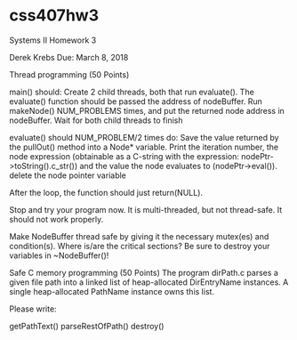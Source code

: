 # css407hw3
Systems II Homework 3

Derek Krebs
Due: March 8, 2018


Thread programming (50 Points)

main() should:
  Create 2 child threads, both that run evaluate(). The evaluate() function should be passed the address of nodeBuffer.
  Run makeNode() NUM_PROBLEMS times, and put the returned node address in nodeBuffer.
  Wait for both child threads to finish
  
evaluate() should NUM_PROBLEM/2 times do:
  Save the value returned by the pullOut() method into a Node* variable.
  Print the iteration number, the node expression (obtainable as a C-string with the expression: nodePtr->toString().c_str()) and the value   the node evaluates to (nodePtr->eval()).
  delete the node pointer variable
  
After the loop, the function should just return(NULL).

Stop and try your program now. It is multi-threaded, but not thread-safe. It should not work properly.

Make NodeBuffer thread safe by giving it the necessary mutex(es) and condition(s). Where is/are the critical sections? Be sure to destroy your variables in ~NodeBuffer()!


Safe C memory programming (50 Points)
The program dirPath.c parses a given file path into a linked list of heap-allocated DirEntryName instances. A single heap-allocated PathName instance owns this list.

Please write:

getPathText()
parseRestOfPath()
destroy()
